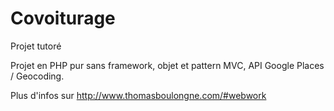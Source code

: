 # Covoiturage
Projet tutoré

Projet en PHP pur sans framework, objet et pattern MVC, API Google Places / Geocoding.

Plus d'infos sur http://www.thomasboulongne.com/#webwork
